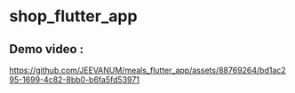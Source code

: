 # shop_flutter_app

## Demo video :

https://github.com/JEEVANUM/meals_flutter_app/assets/88769264/bd1ac295-1699-4c82-8bb0-b6fa5fd53971
